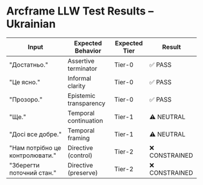# Arcframe LLW Test Results – Ukrainian

| Input | Expected Behavior | Expected Tier | Result |
|-------|-------------------|----------------|--------|
| "Достатньо." | Assertive terminator | Tier-0 | ✅ PASS |
| "Це ясно." | Informal clarity | Tier-0 | ✅ PASS |
| "Прозоро." | Epistemic transparency | Tier-0 | ✅ PASS |
| "Ще." | Temporal continuation | Tier-1 | ⚠️ NEUTRAL |
| "Досі все добре." | Temporal framing | Tier-1 | ⚠️ NEUTRAL |
| "Нам потрібно це контролювати." | Directive (control) | Tier-2 | ❌ CONSTRAINED |
| "Зберегти поточний стан." | Directive (preserve) | Tier-2 | ❌ CONSTRAINED |